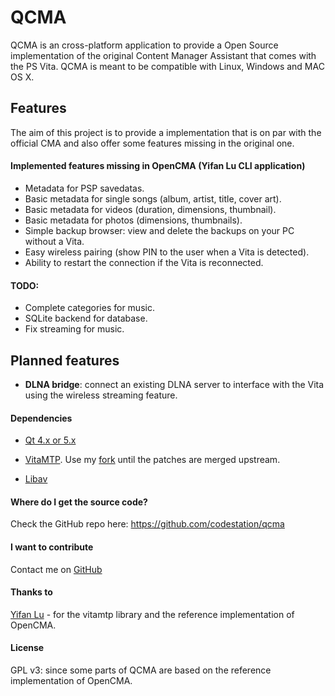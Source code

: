 QCMA
====

QCMA is an cross-platform application to provide a Open Source implementation
of the original Content Manager Assistant that comes with the PS Vita. QCMA is
meant to be compatible with Linux, Windows and MAC OS X.

## Features

The aim of this project is to provide a implementation that is on par with the
official CMA and also offer some features missing in the original one.

#### Implemented features missing in OpenCMA (Yifan Lu CLI application)
* Metadata for PSP savedatas.
* Basic metadata for single songs (album, artist, title, cover art).
* Basic metadata for videos (duration, dimensions, thumbnail).
* Basic metadata for photos (dimensions, thumbnails).
* Simple backup browser: view and delete the backups on your PC without a Vita.
* Easy wireless pairing (show PIN to the user when a Vita is detected).
* Ability to restart the connection if the Vita is reconnected.

#### TODO:
* Complete categories for music.
* SQLite backend for database.
* Fix streaming for music.

## Planned features
* **DLNA bridge**: connect an existing DLNA server to interface with the Vita
using the wireless streaming feature.

#### Dependencies
* [Qt 4.x or 5.x](http://qt-project.org/)

* [VitaMTP](https://github.com/yifanlu/VitaMTP). Use my
[fork](https://github.com/codestation/VitaMTP) until the patches are merged upstream.

* [Libav](http://www.libav.org/)


#### Where do I get the source code?
Check the GitHub repo here: https://github.com/codestation/qcma

#### I want to contribute 
Contact me on [GitHub](https://github.com/codestation/) 

#### Thanks to
[Yifan Lu](https://github.com/yifanlu/vitamtp/) - for the vitamtp library and
the reference implementation of OpenCMA.

#### License
GPL v3: since some parts of QCMA are based on the reference implementation of
OpenCMA.
